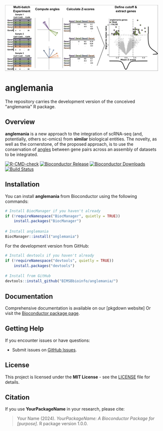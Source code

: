<img src="graphical_abstract.png" align="center" alt="logo" width="2000" style = "border: none; float: center ;">

# anglemania
The repository carries the development version of the conceived "anglemania" R package.

## Overview
**anglemania** is a new approach to the integration of scRNA-seq (and, potentially, others sc-omics) from **similar** biological entities.
The novelty, as well as the cornerstone, of the proposed approach, is to use the conservation of [angles](https://arxiv.org/abs/1306.0256) between gene pairs across an assembly of datasets to be integrated. 

<!-- badges: start -->
  [![R-CMD-check](https://github.com/BIMSBbioinfo/anglemania/actions/workflows/R-CMD-check.yaml/badge.svg)](https://github.com/BIMSBbioinfo/anglemania/actions/workflows/R-CMD-check.yaml)
[![Bioconductor Release](https://bioconductor.org/shields/years-in-bioc/anglemania.svg)](https://bioconductor.org/packages/anglemania)
[![Bioconductor Downloads](https://bioconductor.org/shields/downloads/anglemania.svg)](https://bioconductor.org/packages/stats/bioc/anglemania)
[![Build Status](https://github.com/BIMSBbioinfo/anglemania/workflows/R-CMD-check/badge.svg)](https://github.com/BIMSBbioinfo/anglemania/actions)
<!-- badges: end -->

## Installation

You can install **anglemania** from Bioconductor using the following commands:

```r
# Install BiocManager if you haven't already
if (!requireNamespace("BiocManager", quietly = TRUE))
    install.packages("BiocManager")

# Install anglemania
BiocManager::install("anglemania")
```

For the development version from GitHub:

```r
# Install devtools if you haven't already
if (!requireNamespace("devtools", quietly = TRUE))
    install.packages("devtools")

# Install from GitHub
devtools::install_github("BIMSBbioinfo/anglemania/")
```


## Documentation

Comprehensive documentation is available on our [pkgdown website]
Or visit the [Bioconductor package page](https://bioconductor.org/packages/anglemania).

## Getting Help

If you encounter issues or have questions:

- Submit issues on [GitHub Issues](https://github.com/BIMSBbioinfo/anglemania/issues).

## License

This project is licensed under the **MIT License** - see the [LICENSE](LICENSE) file for details.

## Citation

If you use **YourPackageName** in your research, please cite:

> Your Name (2024). *YourPackageName: A Bioconductor Package for [purpose]*. R package version 1.0.0.



